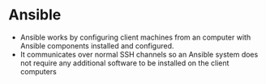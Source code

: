# Ansible

* Ansible works by configuring client machines from an computer with Ansible components installed and configured.
* It communicates over normal SSH channels so an Ansible system does not require any additional software to be installed on the client computers
